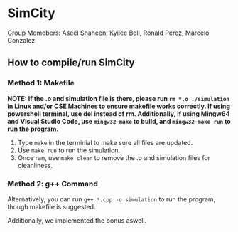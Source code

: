 # SimCity

Group Memebers: Aseel Shaheen, Kyilee Bell, Ronald Perez, Marcelo Gonzalez

## How to compile/run SimCity
### Method 1: Makefile
**NOTE: If the .o and simulation file is there, please run `rm *.o ./simulation` in Linux and/or CSE Machines to ensure makefile works correctly. If using powershell terminal, use del instead of rm. Additionally, if using Mingw64 and Visual Studio Code, use `mingw32-make` to build, and `mingw32-make run` to run the program.**

1. Type `make` in the terminial to make sure all files are updated.
2. Use `make run` to run the simulation.
3. Once ran, use `make clean` to remove the .o and simulation files for cleanliness.

### Method 2: g++ Command
Alternatively, you can run `g++ *.cpp -o simulation` to run the program, though makefile is suggested. 


Additionally, we implemented the bonus aswell.
